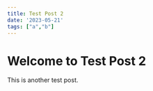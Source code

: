 ```yaml
---
title: Test Post 2
date: '2023-05-21'
tags: ["a","b"]
---
```


# Welcome to Test Post 2

This is another test post.
